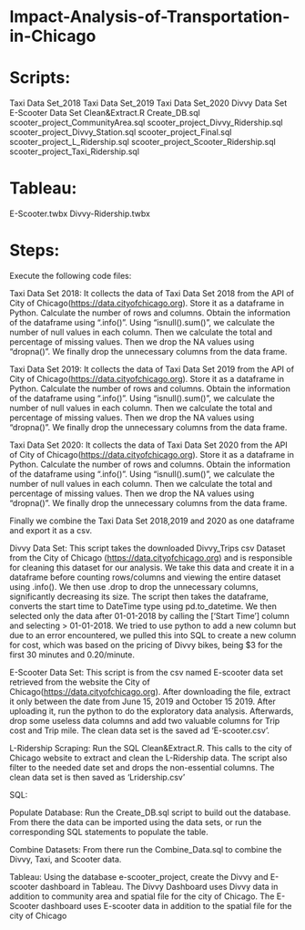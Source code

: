 # Impact-Analysis-of-Transportation-in-Chicago
# Scripts:

Taxi Data Set_2018
Taxi Data Set_2019
Taxi Data Set_2020
Divvy Data Set
E-Scooter Data Set
Clean&Extract.R
Create_DB.sql
scooter_project_CommunityArea.sql
scooter_project_Divvy_Ridership.sql
scooter_project_Divvy_Station.sql
scooter_project_Final.sql
scooter_project_L_Ridership.sql
scooter_project_Scooter_Ridership.sql
scooter_project_Taxi_Ridership.sql

# Tableau:
E-Scooter.twbx
Divvy-Ridership.twbx

# Steps:  
Execute the following code files:

Taxi Data Set 2018: It collects the data of Taxi Data Set 2018 from the API of City of Chicago(https://data.cityofchicago.org). Store it as a dataframe in Python. Calculate the number of rows and columns. Obtain the information of the dataframe using “.info()”. Using “isnull().sum()”, we calculate the number of null values in each column. Then we calculate the total and percentage of missing values. Then we drop the NA values using “dropna()”. We finally drop the unnecessary columns from the data frame.

Taxi Data Set 2019: It collects the data of Taxi Data Set 2019 from the API of City of Chicago(https://data.cityofchicago.org). Store it as a dataframe in Python. Calculate the number of rows and columns. Obtain the information of the dataframe using “.info()”. Using “isnull().sum()”, we calculate the number of null values in each column. Then we calculate the total and percentage of missing values. Then we drop the NA values using “dropna()”. We finally drop the unnecessary columns from the data frame.

Taxi Data Set 2020: It collects the data of Taxi Data Set 2020 from the API of City of Chicago(https://data.cityofchicago.org). Store it as a dataframe in Python. Calculate the number of rows and columns. Obtain the information of the dataframe using “.info()”. Using “isnull().sum()”, we calculate the number of null values in each column. Then we calculate the total and percentage of missing values. Then we drop the NA values using “dropna()”. We finally drop the unnecessary columns from the data frame.

Finally we combine the Taxi Data Set 2018,2019 and 2020 as one dataframe and export it as a csv. 

Divvy Data Set: This script takes the downloaded Divvy_Trips csv Dataset from the City of Chicago (https://data.cityofchicago.org) and is responsible for cleaning this dataset for our analysis. We take this data and create it in a dataframe before counting rows/columns and viewing the entire dataset using .info(). We then use .drop to drop the unnecessary  columns, significantly decreasing its size. The script then takes the dataframe, converts the start time to DateTime type using  pd.to_datetime. We then selected only the data after 01-01-2018 by calling the [‘Start Time’] column and selecting > 01-01-2018. We tried to use python to add a new column but due to an error encountered, we pulled this into SQL to create a new column for cost, which was based on the pricing of Divvy bikes, being $3 for the first 30 minutes and 0.20/minute.	

E-Scooter Data Set:  This script is from the csv named E-scooter data set retrieved from the website the City of Chicago(https://data.cityofchicago.org). After downloading the file, extract it only between the date from  June 15, 2019 and  October 15 2019. After uploading it, run the python to do the exploratory data analysis. Afterwards, drop some useless data columns and add two valuable columns for Trip cost and Trip mile. The clean data set is the saved ad ‘E-scooter.csv’.

L-Ridership Scraping: Run the SQL Clean&Extract.R. This calls to the city of Chicago website to extract and clean the L-Ridership data. The script also filter to the needed date set and drops the non-essential columns. The clean data set is then saved as ‘Lridership.csv’


SQL:

Populate Database: Run the Create_DB.sql script to build out the database. From there the data can be imported using the data sets, or run the corresponding SQL statements to populate the table. 

Combine Datasets: From there run the Combine_Data.sql to combine the Divvy, Taxi, and Scooter data.

Tableau: Using the database e-scooter_project, create the Divvy and E-scooter dashboard in Tableau. The Divvy Dashboard uses Divvy data in addition to community area and spatial file for the city of Chicago. The E-Scooter dashboard uses E-scooter data in addition to the spatial file for the city of Chicago
